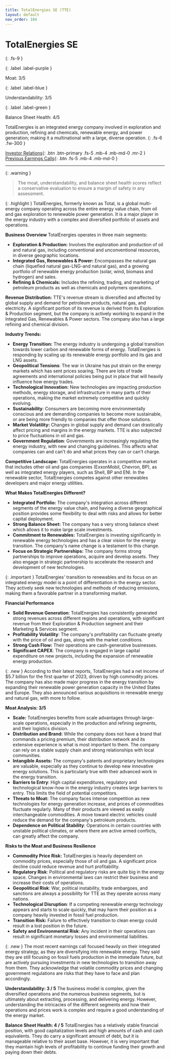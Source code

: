 ```yaml
---
title: TotalEnergies SE (TTE)
layout: default
nav_order: 104
---
```


# TotalEnergies SE
{: .fs-9 }

{: .label .label-purple }

Moat: 3/5

{: .label .label-blue }

Understandability: 3/5

{: .label .label-green }

Balance Sheet Health: 4/5

TotalEnergies is an integrated energy company involved in exploration and production, refining and chemicals, renewable energy, and power generation; making it a multinational with a large, diverse operation.
{: .fs-6 .fw-300 }

[Investor Relations](https://www.google.com/search?q=TTE+investor+relations){: .btn .btn-primary .fs-5 .mb-4 .mb-md-0 .mr-2 }
[Previous Earnings Calls](https://discountingcashflows.com/company/TTE/transcripts/){: .btn .fs-5 .mb-4 .mb-md-0 }

---

{: .warning }
>The moat, understandability, and balance sheet health scores reflect a conservative evaluation to ensure a margin of safety in any assessment.



{: .highlight }
TotalEnergies, formerly known as Total, is a global multi-energy company operating across the entire energy value chain, from oil and gas exploration to renewable power generation. It is a major player in the energy industry with a complex and diversified portfolio of assets and operations.

**Business Overview**
TotalEnergies operates in three main segments:
*   **Exploration & Production:** Involves the exploration and production of oil and natural gas, including conventional and unconventional resources, in diverse geographic locations.
*   **Integrated Gas, Renewables & Power:** Encompasses the natural gas chain (liquefied natural gas-LNG-and natural gas), and a growing portfolio of renewable energy production (solar, wind, biomass and hydrogen) and sales.
*   **Refining & Chemicals:** Includes the refining, trading, and marketing of petroleum products as well as chemicals and polymers operations.

**Revenue Distribution:**
TTE's revenue stream is diversified and affected by global supply and demand for petroleum products, natural gas, and electricity. A significant portion of its revenue is derived from its Exploration & Production segment, but the company is actively working to expand in the Integrated Gas, Renewables & Power sectors. The company also has a large refining and chemical division.

**Industry Trends:**
*   **Energy Transition:** The energy industry is undergoing a global transition towards lower carbon and renewable forms of energy. TotalEnergies is responding by scaling up its renewable energy portfolio and its gas and LNG assets. 
*  **Geopolitical Tensions**: The war in Ukraine has put strain on the energy markets which has sent prices soaring. There are lots of trade agreements and international policies being put in place that will heavily influence how energy trades.
*   **Technological Innovation:** New technologies are impacting production methods, energy storage, and infrastructure in many parts of their operations, making the market extremely competitive and quickly evolving. 
*   **Sustainability**: Consumers are becoming more environmentally conscious and are demanding companies to become more sustainable, or are being more friendly to companies that offer those solutions.
*    **Market Volatility:** Changes in global supply and demand can drastically affect pricing and margins in the energy markets. TTE is also subjected to price fluctuations in oil and gas.
*  **Government Regulation**: Governments are increasingly regulating the energy industry, with new and changing guidelines. This affects what companies can and can't do and what prices they can or can't charge. 
  

**Competitive Landscape:**
TotalEnergies operates in a competitive market that includes other oil and gas companies (ExxonMobil, Chevron, BP), as well as integrated energy players, such as Shell, BP and ENI. In the renewable sector, TotalEnergies competes against other renewables developers and major energy utilities.

**What Makes TotalEnergies Different?**
*   **Integrated Portfolio:** The company's integration across different segments of the energy value chain, and having a diverse geographical position provides some flexibility to deal with risks and allows for better capital deployment.
*   **Strong Balance Sheet:** The company has a very strong balance sheet which allows it to make large scale investments. 
*   **Commitment to Renewables:** TotalEnergies is investing significantly in renewable energy technologies and has a clear vision for the energy transition. The company's name change is a testament to this change.
*   **Focus on Strategic Partnerships:** The company forms strong partnerships to improve operations, acquire and develop assets. They also engage in strategic partnership to accelerate the research and development of new technologies.

{: .important }
TotalEnergies' transition to renewables and its focus on an integrated energy model is a point of differentiation in the energy sector. They actively seek new technologies and methods of reducing emissions, making them a favorable partner in a transforming market.

**Financial Performance**
*    **Solid Revenue Generation**: TotalEnergies has consistently generated strong revenues across different regions and operations, with significant revenue from their Exploration & Production segment and their Marketing & Services segment.
*  **Profitability Volatility**: The company's profitability can fluctuate greatly with the price of oil and gas, along with the market conditions.
*   **Strong Cash Flow:** Their operations are cash-generative businesses. 
*  **Significant CAPEX**: The company is engaged in large capital expenditure on new projects, including the expansion of renewable energy production. 

{: .new }
According to their latest reports, TotalEnergies had a net income of $5.7 billion for the first quarter of 2023, driven by high commodity prices. The company has also made major progress in the energy transition by expanding their renewable power generation capacity in the United States and Europe. They also announced various acquisitions in renewable energy and natural gas, with more to follow.

**Moat Analysis: 3/5**
*   **Scale:** TotalEnergies benefits from scale advantages through large-scale operations, especially in the production and refining segments, and their logistics division.
*   **Distribution and Brand:** While the company does not have a brand that commands a pricing premium, their distribution network and its extensive experience is what is most important to them. The company can rely on a stable supply chain and strong relationships with local communities.
*    **Intangible Assets:** The company's patents and proprietary technologies are valuable, especially as they continue to develop new innovative energy solutions. This is particularly true with their advanced work in the energy transition.
*   **Barriers to Entry**: High capital expenditures, regulatory and technological know-how in the energy industry creates large barriers to entry. This limits the field of potential competitors.
*   **Threats to Moat:** The company faces intense competition as new technologies for energy generation increase, and prices of commodities fluctuate regularly. Many of their products are viewed as easily interchangeable commodities. A move toward electric vehicles could reduce the demand for the company's petroleum products.
*    **Dependence on Political Stability**: Operations in certain countries with unstable political climates, or where there are active armed conflicts, can greatly affect the company.

**Risks to the Moat and Business Resilience**
*   **Commodity Price Risk:** TotalEnergies is heavily dependent on commodity prices, especially those of oil and gas. A significant price decline could reduce revenue and hurt profitability.
*   **Regulatory Risk**: Political and regulatory risks are quite big in the energy space. Changes in environmental laws can restrict their business and increase their costs of operations.
*   **Geopolitical Risk**: War, political instability, trade embargoes, and sanctions are always a possibility for TTE as they operate across many nations.
*  **Technological Disruption**: If a competing renewable energy technology appears and starts to scale quickly, that may harm their position as a company heavily invested in fossil fuel production.
*   **Transition Risk:** Failure to effectively transition to clean energy could result in a lost position in the future.
*    **Safety and Environmental Risk**: Any incident in their operations can result in significant monetary losses and environmental liabilities.

{: .new }
The most recent earnings call focused heavily on their integrated energy strategy, as they are diversifying into renewable energy. They said they are still focusing on fossil fuels production in the immediate future, but are actively pursuing investments in new technologies to transition away from them. They acknowledge that volatile commodity prices and changing government regulations are risks that they have to face and plan accordingly.

**Understandability: 3 / 5**
The business model is complex, given the diversified operations and the numerous business segments, but is ultimately about extracting, processing, and delivering energy. However, understanding the intricacies of the different segments and how their operations and prices work is complex and require a good understanding of the energy market.

**Balance Sheet Health: 4 / 5**
TotalEnergies has a relatively stable financial position, with good capitalization levels and high amounts of cash and cash equivalents. They do carry a significant amount of debt, but it is manageable relative to their asset base. However, it is very important that they maintain high levels of profitability to continue funding their growth and paying down their debts.